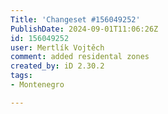 ```yaml
---
Title: 'Changeset #156049252'
PublishDate: 2024-09-01T11:06:26Z
id: 156049252
user: Mertlík Vojtěch
comment: added residental zones
created_by: iD 2.30.2
tags:
- Montenegro

---
```


